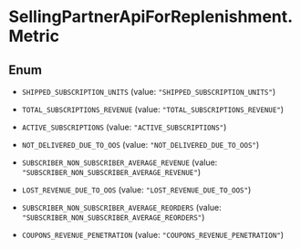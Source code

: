 # SellingPartnerApiForReplenishment.Metric

## Enum


* `SHIPPED_SUBSCRIPTION_UNITS` (value: `"SHIPPED_SUBSCRIPTION_UNITS"`)

* `TOTAL_SUBSCRIPTIONS_REVENUE` (value: `"TOTAL_SUBSCRIPTIONS_REVENUE"`)

* `ACTIVE_SUBSCRIPTIONS` (value: `"ACTIVE_SUBSCRIPTIONS"`)

* `NOT_DELIVERED_DUE_TO_OOS` (value: `"NOT_DELIVERED_DUE_TO_OOS"`)

* `SUBSCRIBER_NON_SUBSCRIBER_AVERAGE_REVENUE` (value: `"SUBSCRIBER_NON_SUBSCRIBER_AVERAGE_REVENUE"`)

* `LOST_REVENUE_DUE_TO_OOS` (value: `"LOST_REVENUE_DUE_TO_OOS"`)

* `SUBSCRIBER_NON_SUBSCRIBER_AVERAGE_REORDERS` (value: `"SUBSCRIBER_NON_SUBSCRIBER_AVERAGE_REORDERS"`)

* `COUPONS_REVENUE_PENETRATION` (value: `"COUPONS_REVENUE_PENETRATION"`)


